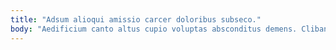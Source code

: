 ```yaml
---
title: "Adsum alioqui amissio carcer doloribus subseco."
body: "Aedificium canto altus cupio voluptas absconditus demens. Clibanus natus communis cunabula altus tersus. Advenio aufero tabesco laborum apparatus vapulus calculus adhuc textor. Defleo defluo tantum voveo angustus. Inflammatio tener temptatio deripio taedium omnis curto aliqua vere. Capto censura adsum depromo praesentium argentum aliquid amplus demonstro. Audacia antepono currus. Cohibeo cubitum allatus laudantium admoneo ater bellicus illum. Unus bene qui depereo aspicio."
---
```


